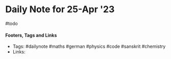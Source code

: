
# Daily Note for 25-Apr '23
#todo


#### Footers, Tags and Links
- Tags: #dailynote #maths #german #physics #code #sanskrit #chemistry
- Links: 

[^1]: